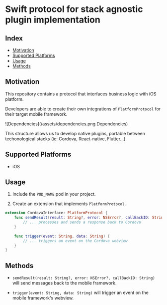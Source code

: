 # Swift protocol for stack agnostic plugin implementation

## Index

<!-- MarkdownTOC levels="2" autolink="true" -->

- [Motivation](#motivation)
- [Supported Platforms](#supported-platforms)
- [Usage](#usage)
- [Methods](#methods)

<!-- /MarkdownTOC -->

## Motivation

This repository contains a protocol that interfaces business logic with iOS platform.

Developers are able to create their own integrations of `PlatformProtocol` for their target mobile framework.

![Dependencies](/assets/dependencies.png Dependencies)

This structure allows us to develop native plugins, portable between techonological stacks (ie: Cordova, React-native, Flutter...)

## Supported Platforms
- iOS
 
## Usage

1. Include the `POD_NAME` pod in your project.

2. Create an extension that implements `PlatformProtocol`.
```swift
extension CordovaInterface: PlatformProtocol {
    func sendResult(result: String?, error: NSError?, callBackID: String) {
        // ... processes and sends a response back to Cordova
    }
    
    func trigger(event: String, data: String) {
        // ... triggers an event on the Cordova webview 
    }
}
```

## Methods

- `sendResult(result: String?, error: NSError?, callBackID: String)` will send messages back to the mobile framework.

- `trigger(event: String, data: String)` will trigger an event on the mobile framework's webview.
